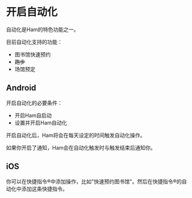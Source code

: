 # 开启自动化
自动化是Ham的特色功能之一。

目前自动化支持的功能：
- 图书馆快速预约
- ~~跑步~~
- 场馆预定

## Android
开启自动化的必要条件：
- 开启Ham自启动
- 设置并开启Ham自动化

开启自动化后，Ham将会在每天设定的时间触发自动化操作。

如果你开启了通知，Ham会在自动化触发时与触发结束后通知你。

## iOS
你可以在快捷指令®中添加操作，比如"快速预约图书馆"。然后在快捷指令®的自动化中添加这条快捷指令。
